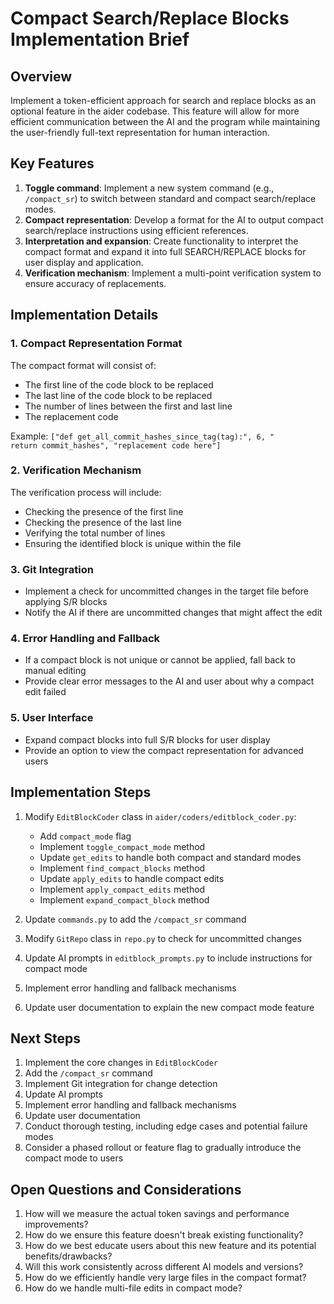 # Compact Search/Replace Blocks Implementation Brief

## Overview

Implement a token-efficient approach for search and replace blocks as an optional feature in the aider codebase. This feature will allow for more efficient communication between the AI and the program while maintaining the user-friendly full-text representation for human interaction.

## Key Features

1. **Toggle command**: Implement a new system command (e.g., `/compact_sr`) to switch between standard and compact search/replace modes.
2. **Compact representation**: Develop a format for the AI to output compact search/replace instructions using efficient references.
3. **Interpretation and expansion**: Create functionality to interpret the compact format and expand it into full SEARCH/REPLACE blocks for user display and application.
4. **Verification mechanism**: Implement a multi-point verification system to ensure accuracy of replacements.

## Implementation Details

### 1. Compact Representation Format

The compact format will consist of:
- The first line of the code block to be replaced
- The last line of the code block to be replaced
- The number of lines between the first and last line
- The replacement code

Example: `["def get_all_commit_hashes_since_tag(tag):", 6, "        return commit_hashes", "replacement code here"]`

### 2. Verification Mechanism

The verification process will include:
- Checking the presence of the first line
- Checking the presence of the last line
- Verifying the total number of lines
- Ensuring the identified block is unique within the file

### 3. Git Integration

- Implement a check for uncommitted changes in the target file before applying S/R blocks
- Notify the AI if there are uncommitted changes that might affect the edit

### 4. Error Handling and Fallback

- If a compact block is not unique or cannot be applied, fall back to manual editing
- Provide clear error messages to the AI and user about why a compact edit failed

### 5. User Interface

- Expand compact blocks into full S/R blocks for user display
- Provide an option to view the compact representation for advanced users

## Implementation Steps

1. Modify `EditBlockCoder` class in `aider/coders/editblock_coder.py`:
   - Add `compact_mode` flag
   - Implement `toggle_compact_mode` method
   - Update `get_edits` to handle both compact and standard modes
   - Implement `find_compact_blocks` method
   - Update `apply_edits` to handle compact edits
   - Implement `apply_compact_edits` method
   - Implement `expand_compact_block` method

2. Update `commands.py` to add the `/compact_sr` command

3. Modify `GitRepo` class in `repo.py` to check for uncommitted changes

4. Update AI prompts in `editblock_prompts.py` to include instructions for compact mode

5. Implement error handling and fallback mechanisms

6. Update user documentation to explain the new compact mode feature

## Next Steps

1. Implement the core changes in `EditBlockCoder`
2. Add the `/compact_sr` command
3. Implement Git integration for change detection
4. Update AI prompts
5. Implement error handling and fallback mechanisms
6. Update user documentation
7. Conduct thorough testing, including edge cases and potential failure modes
8. Consider a phased rollout or feature flag to gradually introduce the compact mode to users

## Open Questions and Considerations

1. How will we measure the actual token savings and performance improvements?
2. How do we ensure this feature doesn't break existing functionality?
3. How do we best educate users about this new feature and its potential benefits/drawbacks?
4. Will this work consistently across different AI models and versions?
5. How do we efficiently handle very large files in the compact format?
6. How do we handle multi-file edits in compact mode?
